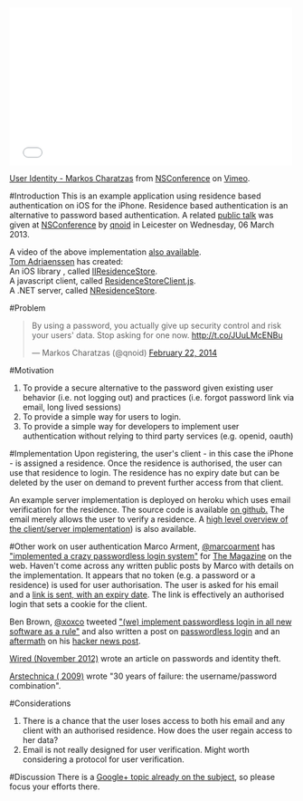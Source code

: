<iframe src="//player.vimeo.com/video/90418972?color=aaafb3" width="500" height="279" frameborder="0" webkitallowfullscreen mozallowfullscreen allowfullscreen></iframe> <p><a href="http://vimeo.com/90418972">User Identity - Markos Charatzas</a> from <a href="http://vimeo.com/nsconf">NSConference</a> on <a href="https://vimeo.com">Vimeo</a>.</p>

#Introduction
This is an example application using residence based authentication on iOS for the iPhone.
Residence based authentication is an alternative to password based authentication.
A related [public talk][2] was given at [NSConference][3] by [qnoid][18] in Leicester on Wednesday, 06 March 2013.  

A video of the above implementation [also available][17].  
[Tom Adriaenssen][20] has created:  
An iOS library , called [IIResidenceStore][19].    
A javascript client, called [ResidenceStoreClient.js][22].    
A .NET server, called [NResidenceStore][21].    

#Problem
<blockquote class="twitter-tweet" data-lang="en"><p lang="en" dir="ltr">By using a password, you actually give up security control and risk your users&#39; data. Stop asking for one now. <a href="http://t.co/JUuLMcENBu">http://t.co/JUuLMcENBu</a></p>&mdash; Markos Charatzas (@qnoid) <a href="https://twitter.com/qnoid/status/437322924736131072">February 22, 2014</a></blockquote> <script async src="//platform.twitter.com/widgets.js" charset="utf-8"></script>

#Motivation
1. To provide a secure alternative to the password given existing user behavior (i.e. not logging out) and practices (i.e. forgot password link via email, long lived sessions)
2. To provide a simple way for users to login.
3. To provide a simple way for developers to implement user authentication without relying to third party services (e.g. openid, oauth)

#Implementation
Upon registering, the user's client - in this case the iPhone - is assigned a residence. 
Once the residence is authorised, the user can use that residence to login.
The residence has no expiry date but can be deleted by the user on demand to prevent further access from that client.

An example server implementation is deployed on heroku which uses email verification for the residence. The source code is available [on github.][4] The email merely allows the user to verify a residence. 
A [high level overview of the client/server implementation][1]) is also available.

#Other work on user authentication
Marco Arment, [@marcoarment][15] has ["implemented a crazy passwordless login system"][5] for [The Magazine][6] on the web.
Haven't come across any written public posts by Marco with details on the implementation. 
It appears that no token (e.g. a password or a residence) is used for user authorisation. The user is asked for his email and a [link is sent, with an expiry date][9].
The link is effectively an authorised login that sets a cookie for the client.

Ben Brown, [@xoxco][16] tweeted ["(we) implement passwordless login in all new software as a rule"][7] and also written a post on [passwordless login][8] and an [aftermath][10] on his [hacker news post][11].

[Wired (November 2012)][12] wrote an article on passwords and identity theft.

[Arstechnica ( 2009)][13] wrote "30 years of failure: the username/password combination".

#Considerations
1. There is a chance that the user loses access to both his email and any client with an authorised residence. How does the user regain access to her data?
2. Email is not really designed for user verification. Might worth considering a protocol for user verification.

#Discussion
There is a [Google+ topic already on the subject][14], so please focus your efforts there.

[1]: https://speakerdeck.com/qnoid/user-identity
[2]: https://speakerdeck.com/qnoid/user-identity-nsconference-2013
[3]: http://nsconference.com
[4]: https://github.com/qnoid/user_identity
[5]: http://www.marco.org/2013/02/24/the-magazine-sharing
[6]: http://the-magazine.org
[7]: https://twitter.com/xoxco/status/308607506387714048
[8]: http://notes.xoxco.com/post/27999787765/is-it-time-for-password-less-login
[9]: http://ge.tt/9jpk8Ca/v/0
[10]: http://notes.xoxco.com/post/28288684632/more-on-password-less-login
[11]: http://news.ycombinator.com/item?id=4308190
[12]: http://www.wired.com/gadgetlab/2012/11/ff-mat-honan-password-hacker/all/
[13]: http://arstechnica.com/business/2009/10/30-years-of-failure-the-user-namepassword-combination/
[14]: https://plus.google.com/116431322187209993066/posts/XWbTmuxr921
[15]: https://twitter.com/marcoarment
[16]: https://twitter.com/xoxco
[17]: http://www.youtube.com/watch?v=_9Zu-AHhXyo
[18]: http://www.qnoid.com
[19]: https://github.com/Inferis/IIResidenceStore
[20]: https://github.com/Inferis
[21]: https://github.com/Inferis/NResidenceStore
[22]: https://github.com/Inferis/ResidenceStoreClient.js
